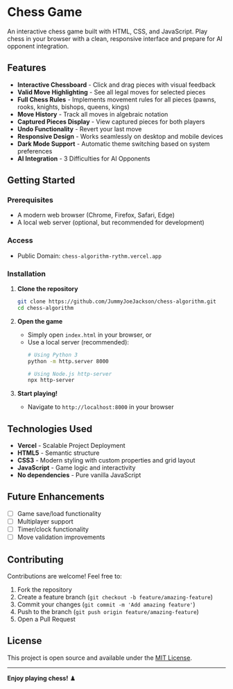 # Chess Game

An interactive chess game built with HTML, CSS, and JavaScript. Play chess in your browser with a clean, responsive interface and prepare for AI opponent integration.

## Features

- **Interactive Chessboard** - Click and drag pieces with visual feedback
- **Valid Move Highlighting** - See all legal moves for selected pieces
- **Full Chess Rules** - Implements movement rules for all pieces (pawns, rooks, knights, bishops, queens, kings)
- **Move History** - Track all moves in algebraic notation
- **Captured Pieces Display** - View captured pieces for both players
- **Undo Functionality** - Revert your last move
- **Responsive Design** - Works seamlessly on desktop and mobile devices
- **Dark Mode Support** - Automatic theme switching based on system preferences
- **AI Integration** - 3 Difficulties for AI Opponents

## Getting Started

### Prerequisites

- A modern web browser (Chrome, Firefox, Safari, Edge)
- A local web server (optional, but recommended for development)

### Access
- Public Domain: `chess-algorithm-rythm.vercel.app`

### Installation

1. **Clone the repository**
   ```bash
   git clone https://github.com/JummyJoeJackson/chess-algorithm.git
   cd chess-algorithm
   ```

2. **Open the game**
   - Simply open `index.html` in your browser, or
   - Use a local server (recommended):
     ```bash
     # Using Python 3
     python -m http.server 8000
     
     # Using Node.js http-server
     npx http-server
     ```

3. **Start playing!**
   - Navigate to `http://localhost:8000` in your browser

## Technologies Used

- **Vercel** - Scalable Project Deployment
- **HTML5** - Semantic structure
- **CSS3** - Modern styling with custom properties and grid layout
- **JavaScript** - Game logic and interactivity
- **No dependencies** - Pure vanilla JavaScript

## Future Enhancements

- [ ] Game save/load functionality
- [ ] Multiplayer support
- [ ] Timer/clock functionality
- [ ] Move validation improvements

## Contributing

Contributions are welcome! Feel free to:
1. Fork the repository
2. Create a feature branch (`git checkout -b feature/amazing-feature`)
3. Commit your changes (`git commit -m 'Add amazing feature'`)
4. Push to the branch (`git push origin feature/amazing-feature`)
5. Open a Pull Request

## License

This project is open source and available under the [MIT License](LICENSE).

---

**Enjoy playing chess!** ♟️
